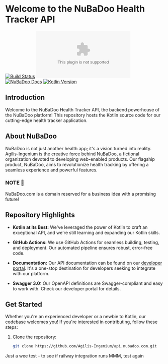 # Welcome to the NuBaDoo Health Tracker API

[![Build Status](https://img.shields.io/github/workflow/status/Agilis-Ingenium/api.nubadoo.com/Build%20and%20Deploy?style=flat-square)](https://github.com/Agilis-Ingenium/api.nubadoo.com/actions)
[![Coverage](https://img.shields.io/coveralls/github/Agilis-Ingenium/api.nubadoo.com?style=flat-square)](https://coveralls.io/github/Agilis-Ingenium/api.nubadoo.com)
[![NuBaDoo Docs](https://img.shields.io/badge/docs-NuBaDoo%20API-blue?style=flat-square)](http://developer.nubadoo.com)
[![Kotlin Version](https://img.shields.io/badge/kotlin-1.6.0-orange.svg?style=flat-square)](https://kotlinlang.org/)

## Introduction

Welcome to the NuBaDoo Health Tracker API, the backend powerhouse of the NuBaDoo platform! This repository hosts the Kotlin source code for our cutting-edge health tracker application. 

## About NuBaDoo

NuBaDoo is not just another health app; it's a vision turned into reality. Agilis-Ingenium is the creative force behind NuBaDoo, a fictional organization devoted to developing web-enabled products. Our flagship product, NuBaDoo, aims to revolutionize health tracking by offering a seamless experience and powerful features.

### NOTE 📓

NuBaDoo.com is a domain reserved for a business idea with a promising future!

## Repository Highlights

- **Kotlin at its Best:** We've leveraged the power of Kotlin to craft an exceptional API, and we're still learning and expanding our Kotlin skills.

- **GitHub Actions:** We use GitHub Actions for seamless building, testing, and deployment. Our automated pipeline ensures robust, error-free code.

- **Documentation:** Our API documentation can be found on our [developer portal](http://developer.nubadoo.com). It's a one-stop destination for developers seeking to integrate with our platform.

- **Swagger 3.0:** Our OpenAPI definitions are Swagger-compliant and easy to work with. Check our developer portal for details.

## Get Started

Whether you're an experienced developer or a newbie to Kotlin, our codebase welcomes you! If you're interested in contributing, follow these steps:

1. Clone the repository:
   ```bash
   git clone https://github.com/Agilis-Ingenium/api.nubadoo.com.git
   

Just a wee test - to see if railway integration runs
MMM, test again
